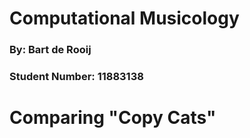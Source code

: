 # Computational Musicology
### By: Bart de Rooij
### Student Number: 11883138

# Comparing "Copy Cats"
